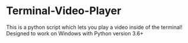 # Terminal-Video-Player
This is a python script which lets you play a video inside of the terminal!
Designed to work on Windows with Python version 3.6+
